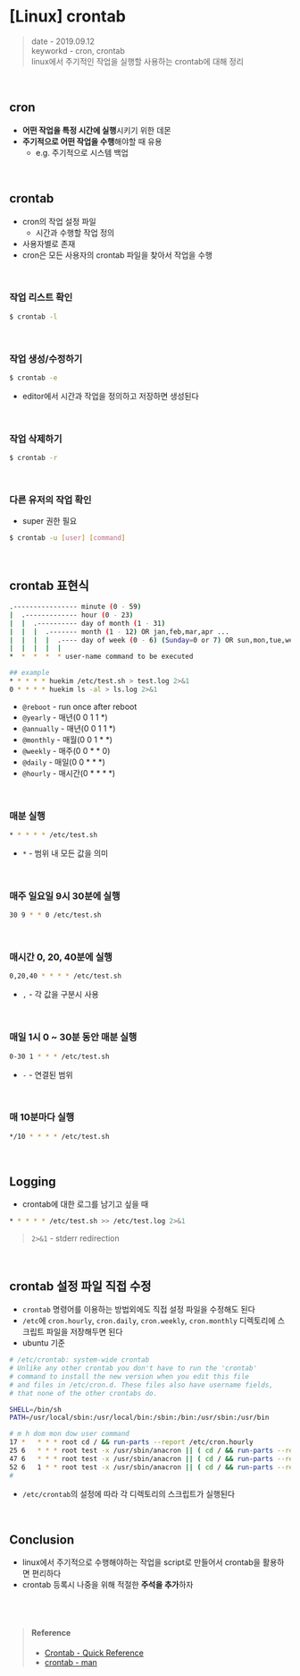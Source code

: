 # [Linux] crontab
> date - 2019.09.12  
> keyworkd - cron, crontab  
> linux에서 주기적인 작업을 실행할 사용하는 crontab에 대해 정리  

<br>

## cron
* **어떤 작업을 특정 시간에 실행**시키기 위한 데몬
* **주기적으로 어떤 작업을 수행**해야할 때 유용
  * e.g. 주기적으로 시스템 백업


<br>

## crontab
* cron의 작업 설정 파일
  * 시간과 수행할 작업 정의
* 사용자별로 존재
* cron은 모든 사용자의 crontab 파일을 찾아서 작업을 수행

<br>

### 작업 리스트 확인
```sh
$ crontab -l
```

<br>

### 작업 생성/수정하기
```sh
$ crontab -e
```
* editor에서 시간과 작업을 정의하고 저장하면 생성된다

<br>

### 작업 삭제하기
```sh
$ crontab -r
```

<br>

### 다른 유저의 작업 확인
* super 권한 필요
```sh
$ crontab -u [user] [command]
```


<br>

## crontab 표현식
```sh
.---------------- minute (0 - 59)
|  .------------- hour (0 - 23)
|  |  .---------- day of month (1 - 31)
|  |  |  .------- month (1 - 12) OR jan,feb,mar,apr ...
|  |  |  |  .---- day of week (0 - 6) (Sunday=0 or 7) OR sun,mon,tue,wed,thu,fri,sat
|  |  |  |  |
*  *  *  *  * user-name command to be executed

## example
* * * * * huekim /etc/test.sh > test.log 2>&1
0 * * * * huekim ls -al > ls.log 2>&1
```
* `@reboot` - run once after reboot
* `@yearly` - 매년(0 0 1 1 *)
* `@annually` - 매년(0 0 1 1 *)
* `@monthly` - 매월(0 0 1 * *)
* `@weekly` - 매주(0 0 * * 0)
* `@daily` - 매일(0 0 * * *)
* `@hourly` - 매시간(0 * * * *)

<br>

### 매분 실행
```sh
* * * * * /etc/test.sh
```
* `*` - 범위 내 모든 값을 의미

<br>

### 매주 일요일 9시 30분에 실행
```sh
30 9 * * 0 /etc/test.sh
```

<br>

### 매시간 0, 20, 40분에 실행
```sh
0,20,40 * * * * /etc/test.sh
```
* `,` - 각 값을 구분시 사용

<br>

### 매일 1시 0 ~ 30분 동안 매분 실행
```sh
0-30 1 * * * /etc/test.sh
```
* `-` - 연결된 범위

<br>

### 매 10분마다 실행
```sh
*/10 * * * * /etc/test.sh
```


<br>

## Logging
* crontab에 대한 로그를 남기고 싶을 때
```sh
* * * * * /etc/test.sh >> /etc/test.log 2>&1
```
> `2>&1` - stderr redirection


<br>

## crontab 설정 파일 직접 수정
* `crontab` 명령어를 이용하는 방법외에도 직접 설정 파일을 수정해도 된다
* `/etc`에 `cron.hourly`, `cron.daily`, `cron.weekly`, `cron.monthly` 디렉토리에 스크립트 파일을 저장해두면 된다
* ubuntu 기준
```sh
# /etc/crontab: system-wide crontab
# Unlike any other crontab you don't have to run the 'crontab'
# command to install the new version when you edit this file
# and files in /etc/cron.d. These files also have username fields,
# that none of the other crontabs do.

SHELL=/bin/sh
PATH=/usr/local/sbin:/usr/local/bin:/sbin:/bin:/usr/sbin:/usr/bin

# m h dom mon dow user command
17 *   * * * root cd / && run-parts --report /etc/cron.hourly
25 6   * * * root test -x /usr/sbin/anacron || ( cd / && run-parts --report /etc/cron.daily )
47 6   * * * root test -x /usr/sbin/anacron || ( cd / && run-parts --report /etc/cron.weekly )
52 6   1 * * root test -x /usr/sbin/anacron || ( cd / && run-parts --report /etc/cron.monthly )
#
```
* `/etc/crontab`의 설정에 따라 각 디렉토리의 스크립트가 실행된다


<br>

## Conclusion
* linux에서 주기적으로 수행해야하는 작업을 script로 만들어서 crontab을 활용하면 편리하다
* crontab 등록시 나중을 위해 적절한 **주석을 추가**하자


<br><br>

> #### Reference
> * [Crontab - Quick Reference](https://www.adminschoice.com/crontab-quick-reference)
> * [crontab - man](http://man7.org/linux/man-pages/man5/crontab.5.html)

